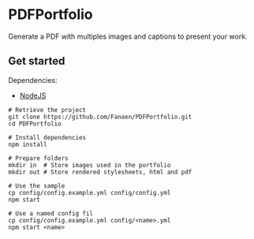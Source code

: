 # PDFPortfolio
Generate a PDF with multiples images and captions to present your work.

## Get started

Dependencies:
 - [NodeJS](https://nodejs.org/en/)

```shell
# Retrieve the project
git clone https://github.com/Fanaen/PDFPortfolio.git
cd PDFPortfolio

# Install dependencies
npm install

# Prepare folders
mkdir in  # Store images used in the portfolio
mkdir out # Store rendered stylesheets, html and pdf

# Use the sample
cp config/config.example.yml config/config.yml
npm start

# Use a named config fil
cp config/config.example.yml config/<name>.yml
npm start <name>
```
